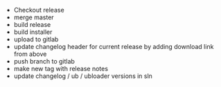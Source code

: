 - Checkout release
- merge master
- build release
- build installer
- upload to gitlab
- update changelog header for current release by adding download link from above
- push branch to gitlab
- make new tag with release notes
- update changelog / ub / ubloader versions in sln